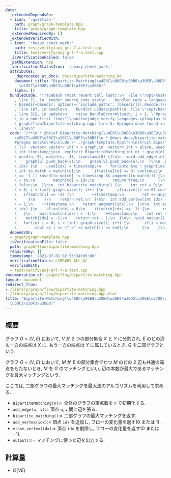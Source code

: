 ```yaml
---
data:
  _extendedDependsOn:
  - icon: ':question:'
    path: graph/graph-template.hpp
    title: graph/graph-template.hpp
  _extendedRequiredBy: []
  _extendedVerifiedWith:
  - icon: ':heavy_check_mark:'
    path: test/verify/aoj-grl-7-a.test.cpp
    title: test/verify/aoj-grl-7-a.test.cpp
  _isVerificationFailed: false
  _pathExtension: hpp
  _verificationStatusIcon: ':heavy_check_mark:'
  attributes:
    _deprecated_at_docs: docs/bipartite-matching.md
    document_title: "Bipartite-Matching(\u4E8C\u90E8\u30B0\u30E9\u30D5\u306E\u6700\
      \u5927\u30DE\u30C3\u30C1\u30F3\u30B0)"
    links: []
  bundledCode: "Traceback (most recent call last):\n  File \"/opt/hostedtoolcache/Python/3.9.6/x64/lib/python3.9/site-packages/onlinejudge_verify/documentation/build.py\"\
    , line 71, in _render_source_code_stat\n    bundled_code = language.bundle(stat.path,\
    \ basedir=basedir, options={'include_paths': [basedir]}).decode()\n  File \"/opt/hostedtoolcache/Python/3.9.6/x64/lib/python3.9/site-packages/onlinejudge_verify/languages/cplusplus.py\"\
    , line 187, in bundle\n    bundler.update(path)\n  File \"/opt/hostedtoolcache/Python/3.9.6/x64/lib/python3.9/site-packages/onlinejudge_verify/languages/cplusplus_bundle.py\"\
    , line 312, in update\n    raise BundleErrorAt(path, i + 1, \"#pragma once found\
    \ in a non-first line\")\nonlinejudge_verify.languages.cplusplus_bundle.BundleErrorAt:\
    \ graph/flow/bipartite-matching.hpp: line 5: #pragma once found in a non-first\
    \ line\n"
  code: "/**\n * @brief Bipartite-Matching(\u4E8C\u90E8\u30B0\u30E9\u30D5\u306E\u6700\
    \u5927\u30DE\u30C3\u30C1\u30F3\u30B0)\n * @docs docs/bipartite-matching.md\n */\n\
    #pragma once\n\n#include \"../graph-template.hpp\"\n\nstruct BipartiteMatching\
    \ {\n  vector< vector< int > > graph;\n  vector< int > alive, used, match;\n \
    \ int timestamp;\n\n  explicit BipartiteMatching(int n) : graph(n), alive(n, 1),\
    \ used(n, 0), match(n, -1), timestamp(0) {}\n\n  void add_edge(int u, int v) {\n\
    \    graph[u].push_back(v);\n    graph[v].push_back(u);\n  }\n\n  bool augment(int\
    \ idx) {\n    used[idx] = timestamp;\n    for(auto &to : graph[idx]) {\n     \
    \ int to_match = match[to];\n      if(alive[to] == 0) continue;\n      if(to_match\
    \ == -1 || (used[to_match] != timestamp && augment(to_match))) {\n        match[idx]\
    \ = to;\n        match[to] = idx;\n        return true;\n      }\n    }\n    return\
    \ false;\n  }\n\n  int bipartite_matching() {\n    int ret = 0;\n    for(int i\
    \ = 0; i < (int) graph.size(); i++) {\n      if(alive[i] == 0) continue;\n   \
    \   if(match[i] == -1) {\n        ++timestamp;\n        ret += augment(i);\n \
    \     }\n    }\n    return ret;\n  }\n\n  int add_vertex(int idx) {\n    alive[idx]\
    \ = 1;\n    ++timestamp;\n    return augment(idx);\n  }\n\n  int erase_vertex(int\
    \ idx) {\n    alive[idx] = 0;\n    if(match[idx] == -1) {\n      return 0;\n \
    \   }\n    match[match[idx]] = -1;\n    ++timestamp;\n    int ret = augment(match[idx]);\n\
    \    match[idx] = -1;\n    return ret - 1;\n  }\n\n  void output() const {\n \
    \   for(int i = 0; i < (int) graph.size(); i++) {\n      if(i < match[i]) {\n\
    \        cout << i << \"-\" << match[i] << endl;\n      }\n    }\n  }\n};\n"
  dependsOn:
  - graph/graph-template.hpp
  isVerificationFile: false
  path: graph/flow/bipartite-matching.hpp
  requiredBy: []
  timestamp: '2021-07-01 02:53:34+09:00'
  verificationStatus: LIBRARY_ALL_AC
  verifiedWith:
  - test/verify/aoj-grl-7-a.test.cpp
documentation_of: graph/flow/bipartite-matching.hpp
layout: document
redirect_from:
- /library/graph/flow/bipartite-matching.hpp
- /library/graph/flow/bipartite-matching.hpp.html
title: "Bipartite-Matching(\u4E8C\u90E8\u30B0\u30E9\u30D5\u306E\u6700\u5927\u30DE\u30C3\
  \u30C1\u30F3\u30B0)"
---
```

## 概要

グラフ $G=(V, E)$ において, $V$ が $2$ つの部分集合 $X$ と $Y$ に分割され, $E$ のどの辺も一方の端点は $X$ に, もう一方の端点は $Y$ に属しているとき, $G$ を二部グラフという.

グラフ $G=(V, E)$ において, $M$ が $E$ の部分集合でかつ $M$ のどの $2$ 辺も共通の端点をもたないとき, $M$ を $G$ のマッチングといい, 辺の本数が最大であるマッチングを最大マッチングという.

ここでは, 二部グラフの最大マッチングを最大流のアルゴリズムを利用して求める.

* `BipartiteMatching(n)`:= 全体のグラフの頂点数を `n` で初期化する.
* `add_edge(u, v)`:= 頂点 `u`, `v` 間に辺を張る.
* `bipartite_matching()`:= 二部グラフの最大マッチングを返す.
* `add_vertex(idx)`:= 頂点 `idx` を追加し, フローの変化量を返す($0$ または $1$).
* `erase_vertex(idx)`:= 頂点 `idx` を削除し, フローの変化量を返す($0$ または $-1$).
* `output()`:= マッチングに使った辺を出力する.

## 計算量

* $O(V E)$
